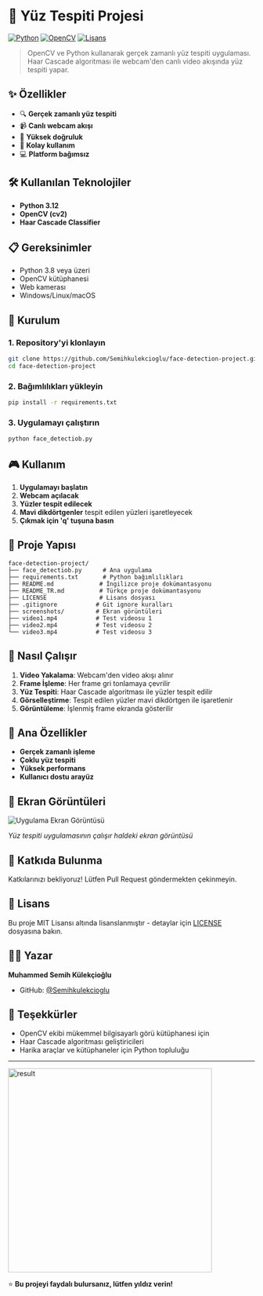 # 🎯 Yüz Tespiti Projesi

[![Python](https://img.shields.io/badge/Python-3.8+-mavi.svg)](https://www.python.org/downloads/)
[![OpenCV](https://img.shields.io/badge/OpenCV-4.8+-yeşil.svg)](https://opencv.org/)
[![Lisans](https://img.shields.io/badge/Lisans-MIT-sarı.svg)](https://opensource.org/licenses/MIT)

> OpenCV ve Python kullanarak gerçek zamanlı yüz tespiti uygulaması. Haar Cascade algoritması ile webcam'den canlı video akışında yüz tespiti yapar.

## ✨ Özellikler

- 🔍 **Gerçek zamanlı yüz tespiti**
- 📹 **Canlı webcam akışı**
- 🎯 **Yüksek doğruluk**
- 🚀 **Kolay kullanım**
- 💻 **Platform bağımsız**

## 🛠️ Kullanılan Teknolojiler

- **Python 3.12**
- **OpenCV (cv2)**
- **Haar Cascade Classifier**

## 📋 Gereksinimler

- Python 3.8 veya üzeri
- OpenCV kütüphanesi
- Web kamerası
- Windows/Linux/macOS

## 🚀 Kurulum

### 1. Repository'yi klonlayın
```bash
git clone https://github.com/Semihkulekcioglu/face-detection-project.git
cd face-detection-project
```

### 2. Bağımlılıkları yükleyin
```bash
pip install -r requirements.txt
```

### 3. Uygulamayı çalıştırın
```bash
python face_detectiob.py
```

## 🎮 Kullanım

1. **Uygulamayı başlatın**
2. **Webcam açılacak**
3. **Yüzler tespit edilecek**
4. **Mavi dikdörtgenler** tespit edilen yüzleri işaretleyecek
5. **Çıkmak için 'q' tuşuna basın**

## 📁 Proje Yapısı

```
face-detection-project/
├── face_detectiob.py      # Ana uygulama
├── requirements.txt       # Python bağımlılıkları
├── README.md             # İngilizce proje dokümantasyonu
├── README_TR.md          # Türkçe proje dokümantasyonu
├── LICENSE               # Lisans dosyası
├── .gitignore           # Git ignore kuralları
├── screenshots/         # Ekran görüntüleri
├── video1.mp4           # Test videosu 1
├── video2.mp4           # Test videosu 2
└── video3.mp4           # Test videosu 3
```

## 🔧 Nasıl Çalışır

1. **Video Yakalama**: Webcam'den video akışı alınır
2. **Frame İşleme**: Her frame gri tonlamaya çevrilir
3. **Yüz Tespiti**: Haar Cascade algoritması ile yüzler tespit edilir
4. **Görselleştirme**: Tespit edilen yüzler mavi dikdörtgen ile işaretlenir
5. **Görüntüleme**: İşlenmiş frame ekranda gösterilir

## 🎯 Ana Özellikler

- **Gerçek zamanlı işleme**
- **Çoklu yüz tespiti**
- **Yüksek performans**
- **Kullanıcı dostu arayüz**

## 📸 Ekran Görüntüleri

![Uygulama Ekran Görüntüsü](screenshots/app_screenshot.png)

*Yüz tespiti uygulamasının çalışır haldeki ekran görüntüsü*

## 🤝 Katkıda Bulunma

Katkılarınızı bekliyoruz! Lütfen Pull Request göndermekten çekinmeyin.

## 📄 Lisans

Bu proje MIT Lisansı altında lisanslanmıştır - detaylar için [LICENSE](LICENSE) dosyasına bakın.

## 👨‍💻 Yazar

**Muhammed Semih Külekçioğlu**

- GitHub: [@Semihkulekcioglu](https://github.com/Semihkulekcioglu)

## 🙏 Teşekkürler

- OpenCV ekibi mükemmel bilgisayarlı görü kütüphanesi için
- Haar Cascade algoritması geliştiricileri
- Harika araçlar ve kütüphaneler için Python topluluğu

---

<img width="416" height="416" alt="result" src="https://github.com/user-attachments/assets/07497c90-fe08-4ed1-8410-866fbfc64f1b" />

⭐ **Bu projeyi faydalı bulursanız, lütfen yıldız verin!**
